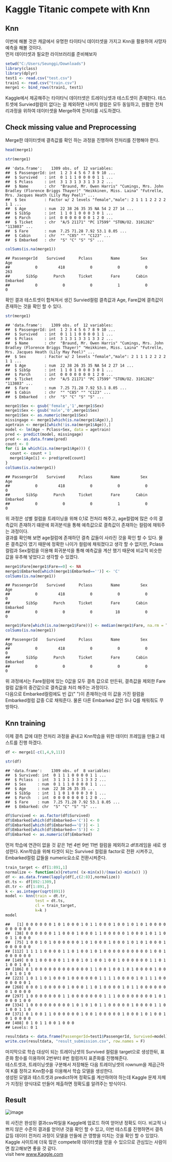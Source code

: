Kaggle Titanic compete with Knn
================

## Knn

이번에 해볼 것은 캐글에서 유명한 타이타닉 데이터셋을 가지고 Knn을 활용하여 사망자 예측을 해볼 것이다.  
먼저 데이터셋과 필요한 라이브러리를 준비해보자

``` r
setwd("C:/Users/Seunggi/Downloads")
library(class)
library(dplyr)
test1 <- read.csv("test.csv")
train1 <- read.csv("train.csv")
merge1 <- bind_rows(train1, test1)
```

Kaggle에서 제공해주는 타이타닉 데이터셋은 트레이닝셋과 테스트셋이 존재한다. 테스트셋에 Survied컬럼이 없다는 걸 제외하면
나머지 컬럼은 모두 동일하고, 원활한 전처리과정을 위하여 데이터셋을 Merge하여 전처리를 시도하겠다.

## Check missing value and Preprocessing

Merge한 데이터셋에 결측값를 확인 하는 과정을 진행하여 전처리를 진행해야 한다.

``` r
head(merge1)
```

``` r
str(merge1)
```

    ## 'data.frame':    1309 obs. of  12 variables:
    ##  $ PassengerId: int  1 2 3 4 5 6 7 8 9 10 ...
    ##  $ Survived   : int  0 1 1 1 0 0 0 0 1 1 ...
    ##  $ Pclass     : int  3 1 3 1 3 3 1 3 3 2 ...
    ##  $ Name       : chr  "Braund, Mr. Owen Harris" "Cumings, Mrs. John Bradley (Florence Briggs Thayer)" "Heikkinen, Miss. Laina" "Futrelle, Mrs. Jacques Heath (Lily May Peel)" ...
    ##  $ Sex        : Factor w/ 2 levels "female","male": 2 1 1 1 2 2 2 2 1 1 ...
    ##  $ Age        : num  22 38 26 35 35 NA 54 2 27 14 ...
    ##  $ SibSp      : int  1 1 0 1 0 0 0 3 0 1 ...
    ##  $ Parch      : int  0 0 0 0 0 0 0 1 2 0 ...
    ##  $ Ticket     : chr  "A/5 21171" "PC 17599" "STON/O2. 3101282" "113803" ...
    ##  $ Fare       : num  7.25 71.28 7.92 53.1 8.05 ...
    ##  $ Cabin      : chr  "" "C85" "" "C123" ...
    ##  $ Embarked   : chr  "S" "C" "S" "S" ...

``` r
colSums(is.na(merge1))
```

    ## PassengerId    Survived      Pclass        Name         Sex         Age 
    ##           0         418           0           0           0         263 
    ##       SibSp       Parch      Ticket        Fare       Cabin    Embarked 
    ##           0           0           0           1           0           0

확인 결과 테스트셋이 합쳐져서 생긴 Survied컬럼 결측값과 Age, Fare값에 결측값이 존재하는 것을 확인 할 수 있다.

``` r
str(merge1)
```

    ## 'data.frame':    1309 obs. of  12 variables:
    ##  $ PassengerId: int  1 2 3 4 5 6 7 8 9 10 ...
    ##  $ Survived   : int  0 1 1 1 0 0 0 0 1 1 ...
    ##  $ Pclass     : int  3 1 3 1 3 3 1 3 3 2 ...
    ##  $ Name       : chr  "Braund, Mr. Owen Harris" "Cumings, Mrs. John Bradley (Florence Briggs Thayer)" "Heikkinen, Miss. Laina" "Futrelle, Mrs. Jacques Heath (Lily May Peel)" ...
    ##  $ Sex        : Factor w/ 2 levels "female","male": 2 1 1 1 2 2 2 2 1 1 ...
    ##  $ Age        : num  22 38 26 35 35 NA 54 2 27 14 ...
    ##  $ SibSp      : int  1 1 0 1 0 0 0 3 0 1 ...
    ##  $ Parch      : int  0 0 0 0 0 0 0 1 2 0 ...
    ##  $ Ticket     : chr  "A/5 21171" "PC 17599" "STON/O2. 3101282" "113803" ...
    ##  $ Fare       : num  7.25 71.28 7.92 53.1 8.05 ...
    ##  $ Cabin      : chr  "" "C85" "" "C123" ...
    ##  $ Embarked   : chr  "S" "C" "S" "S" ...

``` r
merge1$Sex <- gsub('female','1',merge1$Sex)
merge1$Sex <- gsub('male','0',merge1$Sex)
merge1$Sex <- as.numeric(merge1$Sex)
missingage <- merge1[which(is.na(merge1$Age)),]
agetrain <- merge1[which(!is.na(merge1$Age)),]
model <- lm(Age ~ Pclass+Sex, data = agetrain)
pred <- predict(model, missingage)
pred <- as.data.frame(pred)
count <- 0
for (i in which(is.na(merge1$Age))) {
  count <- count + 1
  merge1$Age[i] <- pred$pred[count]
}
colSums(is.na(merge1))
```

    ## PassengerId    Survived      Pclass        Name         Sex         Age 
    ##           0         418           0           0           0           0 
    ##       SibSp       Parch      Ticket        Fare       Cabin    Embarked 
    ##           0           0           0           1           0           0

위 과정은 성별 컬럼을 트레이닝을 위해 0,1로 전처리 해주고, age컬럼에 많은 수의 결측값이 존재하기 떄문에 회귀분석을 통해
예측값으로 결측값이 존재하는 컬럼에 채워주는 과정이다.  
결과를 확인해 보면 age컬럼에 존재하던 결측 값들이 사라진 것을 확인 할 수 있다. 물론 결측값이 였기 때문에 정확한 나이가
컬럼에 채워졌다고 생각 할 수 없지만, Pclass컬럼과 Sex컬럼을 이용해 회귀분석을 통해 예측값을 계산 했기 때문에
비교적 비슷한 값을 유추해 넣었다고 생각할 수 있겠다.

``` r
merge1$Fare[merge1$Fare==0] <- NA
merge1$Embarked[which(merge1$Embarked=='')] <- 'C'
colSums(is.na(merge1))
```

    ## PassengerId    Survived      Pclass        Name         Sex         Age 
    ##           0         418           0           0           0           0 
    ##       SibSp       Parch      Ticket        Fare       Cabin    Embarked 
    ##           0           0           0          18           0           0

``` r
merge1$Fare[which(is.na(merge1$Fare))] <- median(merge1$Fare, na.rm = T)
colSums(is.na(merge1))
```

    ## PassengerId    Survived      Pclass        Name         Sex         Age 
    ##           0         418           0           0           0           0 
    ##       SibSp       Parch      Ticket        Fare       Cabin    Embarked 
    ##           0           0           0           0           0           0

위 과정에서는 Fare컬럼에 있는 0값을 모두 결측 값으로 만든뒤, 결측값을 제외한 Fare컬럼 값들의 중간값으로 결측값을 처리
해주는 과정이다.  
다음으로 Embarked컬럼에도 빈 값(" ")이 존재하는데 이 값을 가진 컬럼을 Embarked컬럼 값중 C로 채워준다. 물론
다른 Embarked 값인 S나 Q를 채워줘도 무방하다.

## Knn training

이제 결측 값에 대한 전처리 과정을 끝내고 Knn학습을 위한 데이터 프레임을 만들고 테스트를 진행 하겠다.

``` r
df <- merge1[-c(1,4,9,11)]
```

``` r
str(df)
```

    ## 'data.frame':    1309 obs. of  8 variables:
    ##  $ Survived: int  0 1 1 1 0 0 0 0 1 1 ...
    ##  $ Pclass  : int  3 1 3 1 3 3 1 3 3 2 ...
    ##  $ Sex     : num  0 1 1 1 0 0 0 0 1 1 ...
    ##  $ Age     : num  22 38 26 35 35 ...
    ##  $ SibSp   : int  1 1 0 1 0 0 0 3 0 1 ...
    ##  $ Parch   : int  0 0 0 0 0 0 0 1 2 0 ...
    ##  $ Fare    : num  7.25 71.28 7.92 53.1 8.05 ...
    ##  $ Embarked: chr  "S" "C" "S" "S" ...

``` r
df$Survived <- as.factor(df$Survived)
df$Embarked[which(df$Embarked=='C')] <- 0
df$Embarked[which(df$Embarked=='Q')] <- 1
df$Embarked[which(df$Embarked=='S')] <- 2
df$Embarked <- as.numeric(df$Embarked)

```

먼저 학습에 연관이 없을 것 같은 1번 4번 9번 11번 컬럼을 제외하고 df프레임을 새로 생성한다. Knn학습을 위해 타겟이
되는 Survived 컬럼을 factor로 전환 시켜주고, Embarked컬럼 값들을 numeric요소로 전환시켜준다.

``` r
train_target <- df[1:891,1]
normalize <- function(x){return( (x-min(x))/(max(x)-min(x)) )}
df <- as.data.frame(lapply(df[,c(2:8)],normalize))
dt.ts <- df[892:1309,]
dt.tr <- df[1:891,]
k <- as.integer(sqrt(891))
model <- knn(train = dt.tr,
             test = dt.ts,    
             cl = train_target,
             k=k )
model
```

    ##   [1] 0 0 0 0 0 0 1 0 1 0 0 0 1 0 1 1 0 0 0 1 0 0 1 0 1 0 1 0 0 0 0 0 0 0 0 0 0
    ##  [38] 0 0 0 0 0 0 1 1 0 0 0 1 0 0 0 1 1 0 0 0 0 0 1 0 0 0 1 0 1 1 0 0 1 1 0 0 0
    ##  [75] 1 0 0 1 0 1 0 0 0 0 0 0 1 0 1 0 0 0 1 0 0 0 1 0 1 0 1 0 0 0 1 0 0 0 0 0 0
    ## [112] 1 1 1 1 0 0 0 0 1 1 0 1 0 0 1 0 1 0 0 0 0 0 0 0 0 0 0 1 0 0 1 0 0 0 0 0 0
    ## [149] 0 0 1 0 0 0 0 0 1 1 0 0 1 0 1 0 0 1 0 0 1 0 0 0 0 0 0 1 1 0 1 1 0 0 1 0 1
    ## [186] 0 1 0 0 0 0 0 0 0 0 0 0 0 0 1 1 0 0 1 0 0 1 0 1 0 0 0 0 1 0 0 1 0 1 0 1 0
    ## [223] 1 0 1 1 0 1 0 0 0 1 0 0 0 0 0 0 1 1 1 1 0 0 0 0 1 0 1 1 1 0 0 0 0 0 0 0 1
    ## [260] 0 0 0 1 0 0 0 0 0 1 0 0 0 1 1 0 1 0 0 0 0 1 0 1 1 0 0 0 0 0 0 0 1 0 0 0 0
    ## [297] 1 0 0 0 0 0 0 0 1 1 0 0 0 0 0 0 0 1 1 1 0 0 0 0 0 0 0 0 1 0 1 0 0 0 1 0 0
    ## [334] 1 0 0 0 0 0 0 0 0 0 1 0 1 0 1 0 1 1 0 0 0 0 0 1 0 0 0 0 1 1 0 1 0 0 1 1 0
    ## [371] 0 1 0 0 1 1 0 0 0 0 0 0 1 0 0 1 0 0 0 0 0 1 0 0 0 1 0 1 0 0 1 0 1 0 0 0 0
    ## [408] 0 1 0 1 1 0 0 1 0 0 0
    ## Levels: 0 1

``` r
resultdata <- data.frame(PassengerId=test1$PassengerId, Survived=model)
write.csv(resultdata, "result_submission.csv", row.names = F)
```

마지막으로 학습 대상이 되는 트레이닝셋의 Survived 컬럼을 target으로 생성한뒤, 표준화 함수를 이용하여 2번부터 8번
컬럼까지 표준화를 진행해준다.  
테스트셋과, 트레이닝셋을 구분해서 저장해둔 다음 트레이닝셋의 rownum을 제곱근하여 K를 정하고 Knn함수를 이용해서 학습
모델을 생성한다.  
생성된 모델과 테스트셋과 predict하며 정확도를 계산하여야 하는데 Kaggle 문제 자체가 지정된 양식대로 만들어 제출하면
정확도를 알려주는 방식이다.

## Result

![image](https://user-images.githubusercontent.com/46149624/80194019-bc22e600-8654-11ea-9e11-d6f3f421bcd7.png)

위 사진은 완성된 결과csv파일을 Kaggle에 업로드 하여 얻어낸 정확도 이다. 비교적 나쁘지 않은 수준의 결과를 얻어낸 것을
확인 할 수 있고, 이번 테스트를 진행하면서 결측값등 데이터 전처리 과정이 모델을 만들에 큰 영향을 미치는 것을 확인 할 수
있었다.  
Kaggle 사이트에 더욱 많은 compete와 데이터셋을 얻을 수 있으므로 관심있는 사람이면 참고해보면 좋을 것 같다.  
visit here www.Kaggle.com
